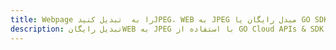 ---title: Webpage را به  تبدیل کنیدJPEG، WEB به JPEG مبدل رایگان یا GO SDKdescription: تبدیل رایگانWEB به JPEG با استفاده از GO Cloud APIs & SDK همچنین اسناد PDF را در Cloud ایجاد، ویرایش و رندر کنید.---